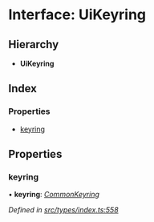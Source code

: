 # Interface: UiKeyring

## Hierarchy

* **UiKeyring**

## Index

### Properties

* [keyring](uikeyring.md#keyring)

## Properties

###  keyring

• **keyring**: *[CommonKeyring](../globals.md#commonkeyring)*

*Defined in [src/types/index.ts:558](https://github.com/PolymathNetwork/polymesh-sdk/blob/44d12f59/src/types/index.ts#L558)*
